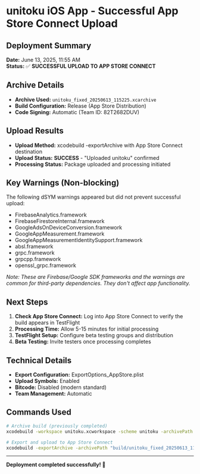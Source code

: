 # unitoku iOS App - Successful App Store Connect Upload

## Deployment Summary
**Date:** June 13, 2025, 11:55 AM  
**Status:** ✅ **SUCCESSFUL UPLOAD TO APP STORE CONNECT**

## Archive Details
- **Archive Used:** `unitoku_fixed_20250613_115225.xcarchive`
- **Build Configuration:** Release (App Store Distribution)
- **Code Signing:** Automatic (Team ID: 82T2682DUV)

## Upload Results
- **Upload Method:** xcodebuild -exportArchive with App Store Connect destination
- **Upload Status:** **SUCCESS** - "Uploaded unitoku" confirmed
- **Processing Status:** Package uploaded and processing initiated

## Key Warnings (Non-blocking)
The following dSYM warnings appeared but did not prevent successful upload:
- FirebaseAnalytics.framework
- FirebaseFirestoreInternal.framework
- GoogleAdsOnDeviceConversion.framework
- GoogleAppMeasurement.framework
- GoogleAppMeasurementIdentitySupport.framework
- absl.framework
- grpc.framework
- grpcpp.framework
- openssl_grpc.framework

*Note: These are Firebase/Google SDK frameworks and the warnings are common for third-party dependencies. They don't affect app functionality.*

## Next Steps
1. **Check App Store Connect:** Log into App Store Connect to verify the build appears in TestFlight
2. **Processing Time:** Allow 5-15 minutes for initial processing
3. **TestFlight Setup:** Configure beta testing groups and distribution
4. **Beta Testing:** Invite testers once processing completes

## Technical Details
- **Export Configuration:** ExportOptions_AppStore.plist
- **Upload Symbols:** Enabled
- **Bitcode:** Disabled (modern standard)
- **Team Management:** Automatic

## Commands Used
```bash
# Archive build (previously completed)
xcodebuild -workspace unitoku.xcworkspace -scheme unitoku -archivePath "build/unitoku_fixed_20250613_115225.xcarchive" archive -configuration Release

# Export and upload to App Store Connect
xcodebuild -exportArchive -archivePath "build/unitoku_fixed_20250613_115225.xcarchive" -exportPath "build/ipa_export" -exportOptionsPlist "ExportOptions_AppStore.plist"
```

---
**Deployment completed successfully! 🎉**

